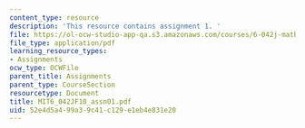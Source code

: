 ```yaml
---
content_type: resource
description: 'This resource contains assignment 1. '
file: https://ol-ocw-studio-app-qa.s3.amazonaws.com/courses/6-042j-mathematics-for-computer-science-fall-2010/52e4d5a499a39c41c129e1eb4e831e20_MIT6_042JF10_assn01.pdf
file_type: application/pdf
learning_resource_types:
- Assignments
ocw_type: OCWFile
parent_title: Assignments
parent_type: CourseSection
resourcetype: Document
title: MIT6_042JF10_assn01.pdf
uid: 52e4d5a4-99a3-9c41-c129-e1eb4e831e20
---
```

